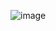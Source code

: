 ![image](https://github.com/med3633/DevOps_bootcamp/assets/160378998/36e998fe-7e4e-4eda-b703-009611864990)
